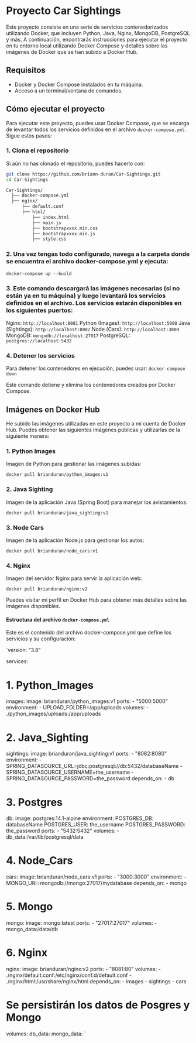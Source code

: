 # Proyecto Car Sightings

Este proyecto consiste en una serie de servicios contenedorizados utilizando Docker, que incluyen Python, Java, Nginx, MongoDB, PostgreSQL y más. A continuación, encontrarás instrucciones para ejecutar el proyecto en tu entorno local utilizando Docker Compose y detalles sobre las imágenes de Docker que se han subido a Docker Hub.

## Requisitos

- Docker y Docker Compose instalados en tu máquina.
- Acceso a un terminal/ventana de comandos.

## Cómo ejecutar el proyecto

Para ejecutar este proyecto, puedes usar Docker Compose, que se encarga de levantar todos los servicios definidos en el archivo `docker-compose.yml`. Sigue estos pasos:

### 1. Clona el repositorio

Si aún no has clonado el repositorio, puedes hacerlo con:

```bash
git clone https://github.com/briann-duran/Car-Sightings.git
cd Car-Sightings

Car-Sightings/
  ├── docker-compose.yml
  ├── nginx/
      ├── default.conf
      ├── html/
          ├── index.html
          ├── main.js
          ├── bootstrapxxxx.min.css
          ├── bootstrapxxxx.min.js
          ├── style.css
```

### 2. Una vez tengas todo configurado, navega a la carpeta donde se encuentra el archivo docker-compose.yml y ejecuta:

`docker-compose up --build`

### 3. Este comando descargará las imágenes necesarias (si no están ya en tu máquina) y luego levantará los servicios definidos en el archivo. Los servicios estarán disponibles en los siguientes puertos:

Nginx: `http://localhost:8081`
Python (Images): `http://localhost:5000`
Java (Sightings): `http://localhost:8082`
Node (Cars): `http://localhost:3000`
MongoDB: `mongodb://localhost:27017`
PostgreSQL: `postgres://localhost:5432`

### 4. Detener los servicios

Para detener los contenedores en ejecución, puedes usar:
`docker-compose down`

Este comando detiene y elimina los contenedores creados por Docker Compose.

## Imágenes en Docker Hub

He subido las imágenes utilizadas en este proyecto a mi cuenta de Docker Hub. Puedes obtener las siguientes imágenes públicas y utilizarlas de la siguiente manera:

### 1. Python Images

Imagen de Python para gestionar las imágenes subidas:

`docker pull brianduran/python_images:v1`

### 2. Java Sighting

Imagen de la aplicación Java (Spring Boot) para manejar los avistamientos:

`docker pull brianduran/java_sighting:v1`

### 3. Node Cars

Imagen de la aplicación Node.js para gestionar los autos:

`docker pull brianduran/node_cars:v1`

### 4. Nginx

Imagen del servidor Nginx para servir la aplicación web:

`docker pull brianduran/nginx:v2`

Puedes visitar mi perfil en Docker Hub para obtener más detalles sobre las imágenes disponibles.

#### Estructura del archivo `docker-compose.yml`

Este es el contenido del archivo docker-compose.yml que define los servicios y su configuración:

`version: "3.8"

services:

  # 1. Python_Images
  images:
    image: brianduran/python_images:v1
    ports:
      - "5000:5000"
    environment:
      - UPLOAD_FOLDER=/app/uploads
    volumes:
      - ./python_images/uploads:/app/uploads

  # 2. Java_Sighting
  sightings:
    image: brianduran/java_sighting:v1
    ports:
      - "8082:8080"
    environment:
      - SPRING_DATASOURCE_URL=jdbc:postgresql://db:5432/databaseName
      - SPRING_DATASOURCE_USERNAME=the_username
      - SPRING_DATASOURCE_PASSWORD=the_password
    depends_on:
      - db

  # 3. Postgres
  db:
    image: postgres:14.1-alpine
    environment:
      POSTGRES_DB: databaseName
      POSTGRES_USER: the_username
      POSTGRES_PASSWORD: the_password
    ports:
      - "5432:5432"
    volumes:
      - db_data:/var/lib/postgresql/data

  # 4. Node_Cars
  cars:
    image: brianduran/node_cars:v1
    ports:
      - "3000:3000"
    environment:
      - MONGO_URI=mongodb://mongo:27017/mydatabase
    depends_on:
      - mongo

  # 5. Mongo
  mongo:
    image: mongo:latest
    ports:
      - "27017:27017"
    volumes:
      - mongo_data:/data/db

  # 6. Nginx
  nginx:
    image: brianduran/nginx:v2
    ports:
      - "8081:80"
    volumes:
      - ./nginx/default.conf:/etc/nginx/conf.d/default.conf
      - ./nginx/html:/usr/share/nginx/html
    depends_on:
      - images
      - sightings
      - cars

# Se persistirán los datos de Posgres y Mongo
volumes:
  db_data:
  mongo_data:
`

